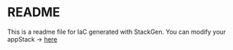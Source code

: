 # README
This is a readme file for IaC generated with StackGen.
You can modify your appStack -> [here](http://main.dev.stackgen.com/appstacks/3ae96aa6-3281-4fd3-bc41-7bc44374f4b0)

